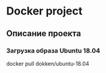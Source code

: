 # Docker project
## Описание проекта
### Загрузка образа Ubuntu 18.04
docker pull dokken/ubuntu-18.04
